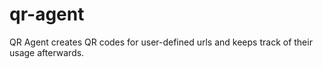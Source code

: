 # qr-agent
QR Agent creates QR codes for user-defined urls and keeps track of their usage afterwards.

